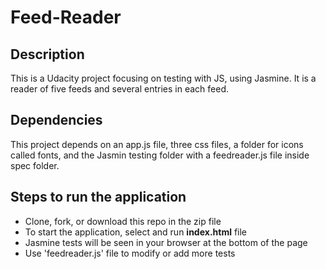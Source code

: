 # Feed-Reader
## Description
This is a Udacity project focusing on testing with JS, using Jasmine. 
It is a reader of five feeds and several entries in each feed. 
## Dependencies
This project depends on an app.js file, three css files, a folder for icons called fonts,
and the Jasmin testing folder with a feedreader.js file inside spec folder. 
## Steps to run the application
* Clone, fork, or download this repo in the zip file
* To start the application, select and run **index.html** file
* Jasmine tests will be seen in your browser at the bottom of the page
* Use 'feedreader.js' file to modify or add more tests

